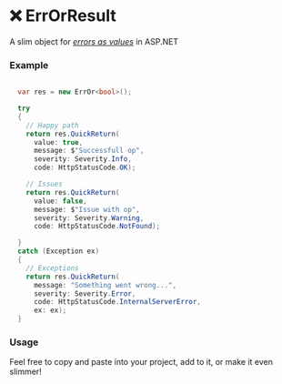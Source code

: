 # ❌ ErrOrResult

A slim object for _[errors as values](https://go.dev/blog/errors-are-values)_ in ASP.NET

### Example

```csharp

  var res = new ErrOr<bool>();

  try
  {
    // Happy path
    return res.QuickReturn(
      value: true,
      message: $"Successfull op",
      severity: Severity.Info,
      code: HttpStatusCode.OK);

    // Issues
    return res.QuickReturn(
      value: false,
      message: $"Issue with op",
      severity: Severity.Warning,
      code: HttpStatusCode.NotFound);

  }
  catch (Exception ex)
  {
    // Exceptions
    return res.QuickReturn(
      message: "Something went wrong...",
      severity: Severity.Error,
      code: HttpStatusCode.InternalServerError,
      ex: ex);
  }

```

### Usage

Feel free to copy and paste into your project, add to it, or make it even slimmer!
